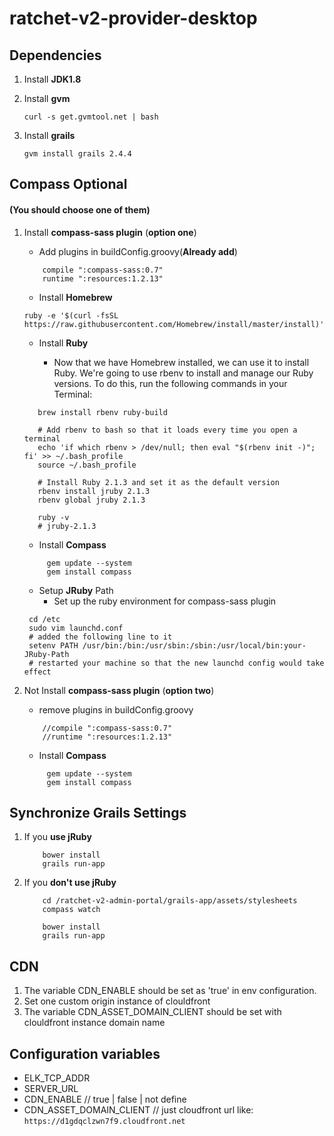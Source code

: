 ratchet-v2-provider-desktop
===========================
## Dependencies

1. Install **JDK1.8**

2. Install **gvm**

	```
    curl -s get.gvmtool.net | bash
    ```
3. Install **grails**

	```
	gvm install grails 2.4.4
	```


## Compass Optional

#### (You should choose one of them)

1. Install **compass-sass plugin** (**option one**)

	- Add plugins in buildConfig.groovy(**Already add**)

	```
   		compile ":compass-sass:0.7"
        runtime ":resources:1.2.13"
    ```

	- Install **Homebrew**

    ```
    ruby -e '$(curl -fsSL https://raw.githubusercontent.com/Homebrew/install/master/install)'
    ```
	- Install **Ruby**

  		 - Now that we have Homebrew installed, we can use it to install Ruby.
   		 We're going to use rbenv to install and manage our Ruby versions.
   		 To do this, run the following commands in your Terminal:

    ```
       brew install rbenv ruby-build

       # Add rbenv to bash so that it loads every time you open a terminal
       echo 'if which rbenv > /dev/null; then eval "$(rbenv init -)"; fi' >> ~/.bash_profile
       source ~/.bash_profile

       # Install Ruby 2.1.3 and set it as the default version
       rbenv install jruby 2.1.3
       rbenv global jruby 2.1.3

       ruby -v
       # jruby-2.1.3
    ```
	 - Install **Compass**

   ```
   		gem update --system
   		gem install compass
   ```

	- Setup **JRuby** Path
  		 - Set up the ruby environment for compass-sass plugin

  	 ```
      cd /etc
      sudo vim launchd.conf
      # added the following line to it
      setenv PATH /usr/bin:/bin:/usr/sbin:/sbin:/usr/local/bin:your-JRuby-Path
      # restarted your machine so that the new launchd config would take effect
  	 ```

2. Not Install **compass-sass plugin** (**option two**)

	- remove plugins in buildConfig.groovy

	```
   		//compile ":compass-sass:0.7"
        //runtime ":resources:1.2.13"
    ```

     - Install **Compass**

   ```
   		gem update --system
   		gem install compass
   ```


## Synchronize Grails Settings


1. If you **use jRuby**

	```
        bower install
        grails run-app
    ```


2. If you **don't use jRuby**


	```
        cd /ratchet-v2-admin-portal/grails-app/assets/stylesheets
        compass watch
    ```

	```
        bower install
        grails run-app
    ```

## CDN
1. The variable CDN_ENABLE should be set as 'true' in env configuration.
2. Set one custom origin instance of clouldfront
2. The variable CDN_ASSET_DOMAIN_CLIENT should be set with clouldfront instance domain name


## Configuration variables

- ELK_TCP_ADDR
- SERVER_URL
- CDN_ENABLE    // true | false | not define
- CDN_ASSET_DOMAIN_CLIENT    // just cloudfront url like: ```https://d1gdqclzwn7f9.cloudfront.net```

